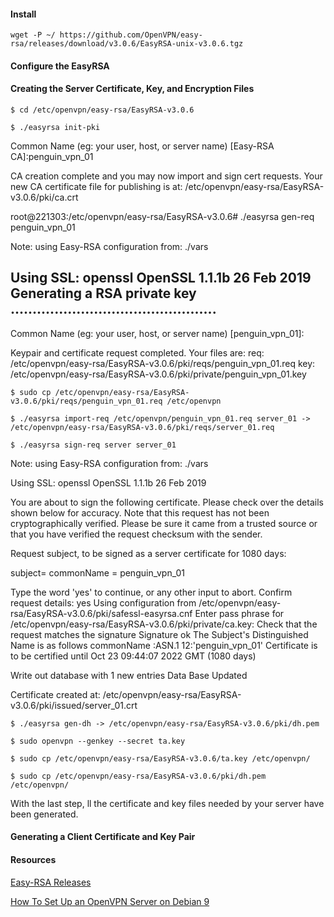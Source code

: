#### Install

``wget -P ~/ https://github.com/OpenVPN/easy-rsa/releases/download/v3.0.6/EasyRSA-unix-v3.0.6.tgz``

#### Configure the EasyRSA

#### Creating the Server Certificate, Key, and Encryption Files

``$ cd /etc/openvpn/easy-rsa/EasyRSA-v3.0.6``

``$ ./easyrsa init-pki``



Common Name (eg: your user, host, or server name) [Easy-RSA CA]:penguin_vpn_01

CA creation complete and you may now import and sign cert requests.
Your new CA certificate file for publishing is at:
/etc/openvpn/easy-rsa/EasyRSA-v3.0.6/pki/ca.crt

root@221303:/etc/openvpn/easy-rsa/EasyRSA-v3.0.6# ./easyrsa gen-req penguin_vpn_01

Note: using Easy-RSA configuration from: ./vars

Using SSL: openssl OpenSSL 1.1.1b  26 Feb 2019
Generating a RSA private key
...............................................
-----
Common Name (eg: your user, host, or server name) [penguin_vpn_01]:

Keypair and certificate request completed. Your files are:
req: /etc/openvpn/easy-rsa/EasyRSA-v3.0.6/pki/reqs/penguin_vpn_01.req
key: /etc/openvpn/easy-rsa/EasyRSA-v3.0.6/pki/private/penguin_vpn_01.key


``$ sudo cp /etc/openvpn/easy-rsa/EasyRSA-v3.0.6/pki/reqs/penguin_vpn_01.req /etc/openvpn``


``$ ./easyrsa import-req /etc/openvpn/penguin_vpn_01.req server_01 -> /etc/openvpn/easy-rsa/EasyRSA-v3.0.6/pki/reqs/server_01.req``


``$ ./easyrsa sign-req server server_01``

Note: using Easy-RSA configuration from: ./vars

Using SSL: openssl OpenSSL 1.1.1b  26 Feb 2019


You are about to sign the following certificate.
Please check over the details shown below for accuracy. Note that this request
has not been cryptographically verified. Please be sure it came from a trusted
source or that you have verified the request checksum with the sender.

Request subject, to be signed as a server certificate for 1080 days:

subject=
    commonName                = penguin_vpn_01


Type the word 'yes' to continue, or any other input to abort.
  Confirm request details: yes
Using configuration from /etc/openvpn/easy-rsa/EasyRSA-v3.0.6/pki/safessl-easyrsa.cnf
Enter pass phrase for /etc/openvpn/easy-rsa/EasyRSA-v3.0.6/pki/private/ca.key:
Check that the request matches the signature
Signature ok
The Subject's Distinguished Name is as follows
commonName            :ASN.1 12:'penguin_vpn_01'
Certificate is to be certified until Oct 23 09:44:07 2022 GMT (1080 days)

Write out database with 1 new entries
Data Base Updated

Certificate created at: /etc/openvpn/easy-rsa/EasyRSA-v3.0.6/pki/issued/server_01.crt


``$ ./easyrsa gen-dh -> /etc/openvpn/easy-rsa/EasyRSA-v3.0.6/pki/dh.pem``


``$ sudo openvpn --genkey --secret ta.key``


``$ sudo cp /etc/openvpn/easy-rsa/EasyRSA-v3.0.6/ta.key /etc/openvpn/``

``$ sudo cp /etc/openvpn/easy-rsa/EasyRSA-v3.0.6/pki/dh.pem /etc/openvpn/``


With the last step, ll the certificate and key files needed by your server have been generated.



#### Generating a Client Certificate and Key Pair


#### Resources

[Easy-RSA Releases](https://github.com/OpenVPN/easy-rsa/releases)

[How To Set Up an OpenVPN Server on Debian 9](https://www.digitalocean.com/community/tutorials/how-to-set-up-an-openvpn-server-on-debian-9)
